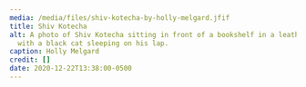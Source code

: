 ```yaml
---
media: /media/files/shiv-kotecha-by-holly-melgard.jfif
title: Shiv Kotecha
alt: A photo of Shiv Kotecha sitting in front of a bookshelf in a leather chair,
  with a black cat sleeping on his lap.
caption: Holly Melgard
credit: []
date: 2020-12-22T13:38:00-0500
---
```

